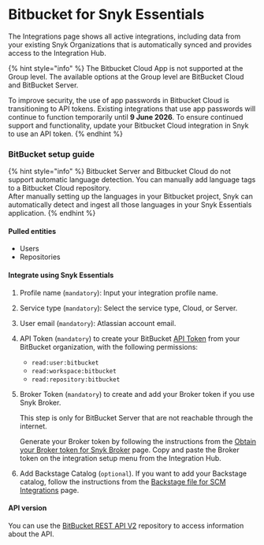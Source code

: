 # Bitbucket for Snyk Essentials

The Integrations page shows all active integrations, including data from your existing Snyk Organizations that is automatically synced and provides access to the Integration Hub.

{% hint style="info" %}
The Bitbucket Cloud App is not supported at the Group level. The available options at the Group level are BitBucket Cloud and BitBucket Server.

To improve security, the use of app passwords in Bitbucket Cloud is transitioning to API tokens. Existing integrations that use app passwords will continue to function temporarily until **9 June 2026**. To ensure continued support and functionality, update your Bitbucket Cloud integration in Snyk to use an API token.
{% endhint %}

### BitBucket setup guide

{% hint style="info" %}
Bitbucket Server and Bitbucket Cloud do not support automatic language detection. You can manually add language tags to a Bitbucket Cloud repository.\
After manually setting up the languages in your Bitbucket project, Snyk can automatically detect and ingest all those languages in your Snyk Essentials application.
{% endhint %}

#### Pulled entities <a href="#bitbucket-pulled-entities" id="bitbucket-pulled-entities"></a>

* Users
* Repositories

#### Integrate using Snyk Essentials <a href="#bitbucket-integrate-using-snyk-apprisk" id="bitbucket-integrate-using-snyk-apprisk"></a>

1. Profile name (`mandatory`): Input your integration profile name.&#x20;
2. Service type (`mandatory`): Select the service type, Cloud, or Server.
3. User email (`mandatory`): Atlassian account email.
4. API Token (`mandatory`) to create your BitBucket [API Token](https://support.atlassian.com/bitbucket-cloud/docs/create-an-api-token/) from your BitBucket organization,  with the following permissions:
   * `read:user:bitbucket`
   * `read:workspace:bitbucket`
   * `read:repository:bitbucket`
5.  Broker Token (`mandatory`) to create and add your Broker token if you use Snyk Broker.

    This step is only for BitBucket Server that are not reachable through the internet.

    Generate your Broker token by following the instructions from the [Obtain your Broker token for Snyk Broker](../../../enterprise-setup/snyk-broker/classic-broker/prepare-snyk-broker-for-deployment/obtain-the-tokens-required-to-set-up-snyk-broker.md) page. Copy and paste the Broker token on the integration setup menu from the Integration Hub.
6. Add Backstage Catalog (`optional`). If you want to add your Backstage catalog, follow the instructions from the [Backstage file for SCM Integrations](../application-context-for-scm-integrations/) page.

#### API version <a href="#bitbucket-api-version" id="bitbucket-api-version"></a>

You can use the [BitBucket REST API V2](https://developer.atlassian.com/bitbucket/api/2/reference/resource/) repository to access information about the API.

